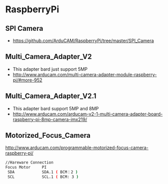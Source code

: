 # RaspberryPi
## SPI Camera
- https://github.com/ArduCAM/RaspberryPi/tree/master/SPI_Camera

## Multi_Camera_Adapter_V2
- This adapter bard just support 5MP
- http://www.arducam.com/multi-camera-adapter-module-raspberry-pi/#more-952

## Multi_Camera_Adapter_V2.1
- This adapter bard support 5MP and 8MP
- http://www.arducam.com/arducam-v2-1-multi-camera-adapter-board-raspberry-pi-8mp-camera-imx219/

## Motorized_Focus_Camera
http://www.arducam.com/programmable-motorized-focus-camera-raspberry-pi/
```Bash
//Hareware Connection
Focus Motor     PI
 SDA            SDA.1 ( BCM：2 )
 SCL            SCL.1 ( BCM: 3 )
```
